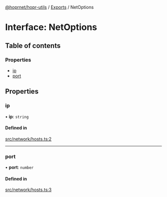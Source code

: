 [@hoprnet/hopr-utils](../README.md) / [Exports](../modules.md) / NetOptions

# Interface: NetOptions

## Table of contents

### Properties

- [ip](NetOptions.md#ip)
- [port](NetOptions.md#port)

## Properties

### ip

• **ip**: `string`

#### Defined in

[src/network/hosts.ts:2](https://github.com/hoprnet/hoprnet/blob/master/packages/utils/src/network/hosts.ts#L2)

___

### port

• **port**: `number`

#### Defined in

[src/network/hosts.ts:3](https://github.com/hoprnet/hoprnet/blob/master/packages/utils/src/network/hosts.ts#L3)
